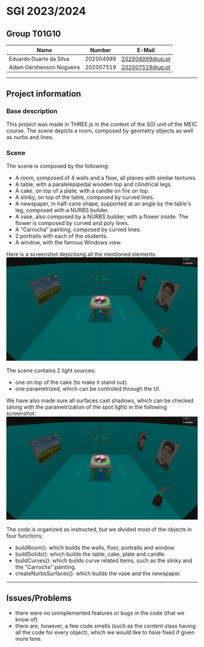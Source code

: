 # SGI 2023/2024

## Group T01G10
| Name                         | Number    | E-Mail             |
| ---------------------------- | --------- | ------------------ |
| Eduardo Duarte da Silva      | 202004999 | 202004999@up.pt    |
| Adam Gershenson Nogueira     | 202007519 | 202007519@up.pt    |

----
## Project information

### Base description
This project was made in THREE.js in the context of the SGI unit of the MEIC course. The scene depicts a room, composed by geometry objects as well as nurbs and lines.
### Scene
The scene is composed by the following:
- A room, composed of 4 walls and a floor, all planes with similar textures.
- A table, with a paralelepipedal wooden top and cilindrical legs.
- A cake, on top of a plate, with a candle on fire on top.
- A slinky, on top of the table, composed by curved lines.
- A newspaper, in half-cane shape, supported at an angle by the table's leg, composed with a NURBS builder.
- A vase, also composed by a NURBS builder, with a flower inside. The flower is composed by curved and poly lines.
- A "Carrocha" painting, composed by curved lines.
- 2 portraits with each of the students.
- A window, with the famous Windows view.

Here is a screenshot depictiong all the mentioned elements:
![screenshot1](screenshots/tp1_sc1.png)

The scene contains 2 light sources:
- one on top of the cake (to make it stand out).
- one parametrized, which can be controled through the UI.

We have also made sure all surfaces cast shadows, which can be checked (along with the parametrization of the spot light) in the following screenshot: 
![screenshot2](screenshots/tp1_sc1.png)

The code is organized as instructed, but we divided most of the objects in four functions:

- buildRoom(): which builds the walls, floor, portraits and window. 
- buildSolids(): which builds the table, cake, plate and candle.
- buildCurves(): which builds curve related items, such as the slinky and the "Carrocha" painting.
- createNurbsSurfaces(): which builds the vase and the newspaper.
----
## Issues/Problems

- there were no unimplemented features or bugs in the code (that we know of)
- there are, however, a few code smells (such as the content class having all the code for every object), which we would like to have fixed if given more time.
